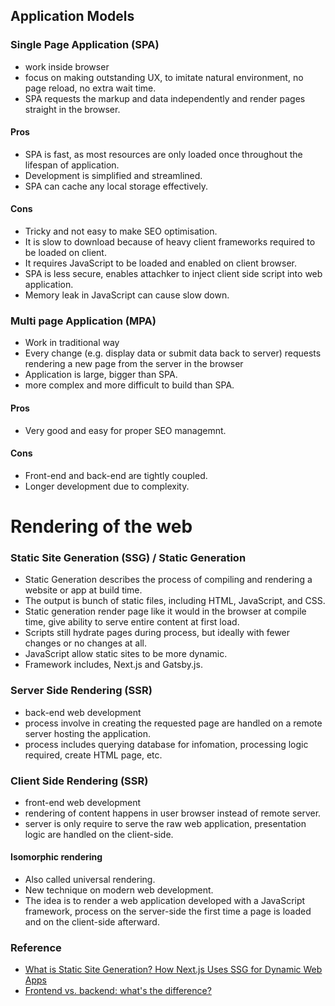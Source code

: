 ## Application Models

### Single Page Application (SPA)

- work inside browser
- focus on making outstanding UX, to imitate natural environment, no page reload, no extra wait time.
- SPA requests the markup and data independently and render pages straight in the browser.

#### Pros

- SPA is fast, as most resources are only loaded once throughout the lifespan of application.
- Development is simplified and streamlined.
- SPA can cache any local storage effectively.

#### Cons

- Tricky and not easy to make SEO optimisation.
- It is slow to download because of heavy client frameworks required to be loaded on client.
- It requires JavaScript to be loaded and enabled on client browser.
- SPA is less secure, enables attachker to inject client side script into web application.
- Memory leak in JavaScript can cause slow down.

### Multi page Application (MPA)

- Work in traditional way
- Every change (e.g. display data or submit data back to server) requests rendering a new page from the server in the browser
- Application is large, bigger than SPA.
- more complex and more difficult to build than SPA.

#### Pros

- Very good and easy for proper SEO managemnt.

#### Cons

- Front-end and back-end are tightly coupled.
- Longer development due to complexity.

# Rendering of the web

### Static Site Generation (SSG) / Static Generation

- Static Generation describes the process of compiling and rendering a website or app at build time.
- The output is bunch of static files, including HTML, JavaScript, and CSS.
- Static generation render page like it would in the browser at compile time, give ability to serve entire content at first load.
- Scripts still hydrate pages during process, but ideally with fewer changes or no changes at all.
- JavaScript allow static sites to be more dynamic.
- Framework includes, Next.js and Gatsby.js.

### Server Side Rendering (SSR)

- back-end web development
- process involve in creating the requested page are handled on a remote server hosting the application.
- process includes querying database for infomation, processing logic required, create HTML page, etc.

### Client Side Rendering (SSR)

- front-end web development
- rendering of content happens in user browser instead of remote server.
- server is only require to serve the raw web application, presentation logic are handled on the client-side.

#### Isomorphic rendering

- Also called universal rendering.
- New technique on modern web development.
- The idea is to render a web application developed with a JavaScript framework, process on the server-side the first time a page is loaded and on the client-side afterward.

### Reference

- [What is Static Site Generation? How Next.js Uses SSG for Dynamic Web Apps](https://www.freecodecamp.org/news/static-site-generation-with-nextjs/)
- [Frontend vs. backend: what's the difference?](https://www.pluralsight.com/blog/software-development/front-end-vs-back-end)
